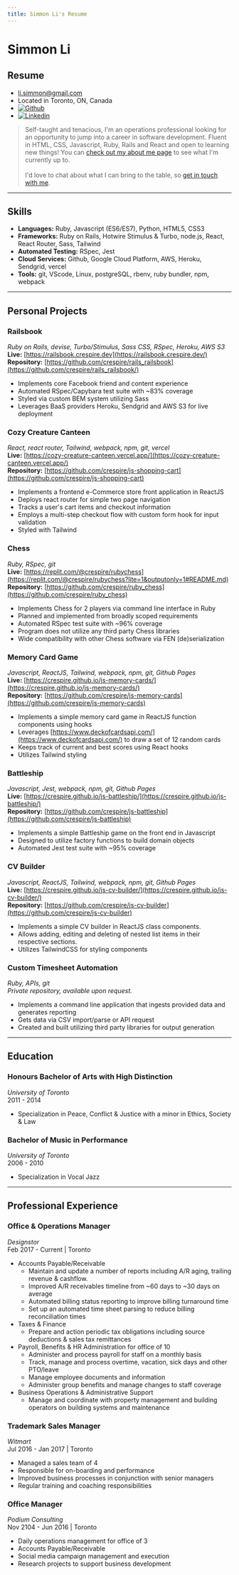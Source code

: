 ```yaml
---
title: Simmon Li's Resume
---
```


# Simmon Li
## Resume
* [li.simmon@gmail.com](mailto:li.simmon@gmail.com)
* Located in Toronto, ON, Canada
* [![Github](https://img.shields.io/badge/-Simmon_Li-000?style=flat-square&logo=github&logoColor=azure&color=181717)](https://github.com/crespire)
* [![Linkedin](https://img.shields.io/badge/-Simmon_Li-000?style=flat-square&logo=linkedin&logoColor=azure&color=0A66C2)](https://www.linkedin.com/in/simmonli/)

> Self-taught and tenacious, I'm an operations professional looking for an opportunity to jump into a career in software development. Fluent in HTML, CSS, Javascript, Ruby, Rails and React and open to learning new things! You can [check out my about me page](https://crespire.net) to see what I'm currently up to.  
> &nbsp;  
> I'd love to chat about what I can bring to the table, so [get in touch with me](https://github.com/crespire#get-in-touch).

---

## Skills
* **Languages:** Ruby, Javascript (ES6/ES7), Python, HTML5, CSS3
* **Frameworks:** Ruby on Rails, Hotwire Stimulus & Turbo, node.js, React, React Router, Sass, Tailwind
* **Automated Testing:** RSpec, Jest
* **Cloud Services:** Github, Google Cloud Platform, AWS, Heroku, Sendgrid, vercel
* **Tools:** git, VScode, Linux, postgreSQL, rbenv, ruby bundler, npm, webpack

---

## Personal Projects
### Railsbook
_Ruby on Rails, devise, Turbo/Stimulus, Sass CSS, RSpec, Heroku, AWS S3_  
**Live:** [https://railsbook.crespire.dev](https://railsbook.crespire.dev/)  
**Repository:** [https://github.com/crespire/rails_railsbook](https://github.com/crespire/rails_railsbook/)
* Implements core Facebook friend and content experience
* Automated RSpec/Capybara test suite with ~83% coverage
* Styled via custom BEM system utilizing Sass
* Leverages BaaS providers Heroku, Sendgrid and AWS S3 for live deployment

### Cozy Creature Canteen
_React, react router, Tailwind, webpack, npm, git, vercel_  
**Live:** [https://cozy-creature-canteen.vercel.app/](https://cozy-creature-canteen.vercel.app/)  
**Repository:** [https://github.com/crespire/js-shopping-cart](https://github.com/crespire/js-shopping-cart)  
* Implements a frontend e-Commerce store front application in ReactJS
* Deploys react router for simple two page navigation
* Tracks a user's cart items and checkout information
* Employs a multi-step checkout flow with custom form hook for input validation
* Styled with Tailwind

### Chess
_Ruby, RSpec, git_  
**Live:** [https://replit.com/@crespire/rubychess](https://replit.com/@crespire/rubychess?lite=1&outputonly=1#README.md)  
**Repository:** [https://github.com/crespire/ruby_chess](https://github.com/crespire/ruby_chess)
* Implements Chess for 2 players via command line interface in Ruby
* Planned and implemented from broadly scoped requirements
* Automated RSpec test suite with ~96% coverage
* Program does not utilize any third party Chess libraries
* Wide compatibility with other Chess software via FEN (de)serialization

### Memory Card Game
_Javascript, ReactJS, Tailwind, webpack, npm, git, Github Pages_  
**Live:** [https://crespire.github.io/js-memory-cards/](https://crespire.github.io/js-memory-cards/)  
**Repository:** [https://github.com/crespire/js-memory-cards](https://github.com/crespire/js-memory-cards)  
* Implements a simple memory card game in ReactJS function components using hooks
* Leverages [https://www.deckofcardsapi.com/](https://www.deckofcardsapi.com/) to draw a set of 12 random cards
* Keeps track of current and best scores using React hooks
* Utilizes Tailwind styling

### Battleship
_Javascript, Jest, webpack, npm, git, Github Pages_  
**Live:** [https://crespire.github.io/js-battleship/](https://crespire.github.io/js-battleship/)  
**Repository:** [https://github.com/crespire/js-battleship](https://github.com/crespire/js-battleship)
* Implements a simple Battleship game on the front end in Javascript
* Designed to utilize factory functions to build domain objects
* Automated Jest test suite with ~95% coverage

### CV Builder
_Javascript, ReactJS, Tailwind, webpack, npm, git, Github Pages_  
**Live:** [https://crespire.github.io/js-cv-builder/](https://crespire.github.io/js-cv-builder/)  
**Repository:** [https://github.com/crespire/js-cv-builder](https://github.com/crespire/js-cv-builder)
* Implements a simple CV builder in ReactJS class components.
* Allows adding, editing and deleting of nested list items in their respective sections.
* Utilizes TailwindCSS for styling components

### Custom Timesheet Automation
_Ruby, APIs, git_  
_Private repository, available upon request._
* Implements a command line application that ingests provided data and generates reporting
* Gets data via CSV import/parse or API request
* Created and built utilizing third party libraries for output generation

---

## Education
### Honours Bachelor of Arts with High Distinction
_University of Toronto_  
2011 - 2014
* Specialization in Peace, Conflict & Justice with a minor in Ethics, Society & Law

### Bachelor of Music in Performance
_University of Toronto_  
2006 - 2010
* Specialization in Vocal Jazz

---

## Professional Experience
### Office & Operations Manager
_Designstor_  
Feb 2017 - Current | Toronto
* Accounts Payable/Receivable
  * Maintain and update a number of reports including A/R aging, trailing revenue & cashflow.
  * Improved A/R receivables timeline from ~60 days to ~30 days on average
  * Automated billing status reporting to improve billing turnaround time
  * Set up an automated time sheet parsing to reduce billing reconciliation times
* Taxes & Finance
  * Prepare and action periodic tax obligations including source deductions & sales tax remittances
* Payroll, Benefits & HR Administration for office of 10
  * Administer and process payroll for staff on a monthly basis
  * Track, manage and process overtime, vacation, sick days and other PTO/leave
  * Manage employee documents and information
  * Administer group benefits and manage changes to staff coverage
* Business Operations & Administrative Support
  * Manage and coordinate with property management and building operators on building systems and maintenance

### Trademark Sales Manager
_Witmart_  
Jul 2016 - Jan 2017 | Toronto
* Managed a sales team of 4
* Responsible for on-boarding and performance
* Improved business processes in conjunction with senior managers
* Regular training and coaching responsibilities

### Office Manager
_Podium Consulting_  
Nov 2104 - Jun 2016 | Toronto
* Daily operations management for office of 3
* Accounts Payable/Receivable
* Social media campaign management and execution
* Research projects to support business development
